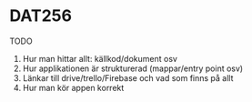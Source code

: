 # DAT256
TODO
1. Hur man hittar allt: källkod/dokument osv
2. Hur applikationen är strukturerad (mappar/entry point osv)
3. Länkar till drive/trello/Firebase och vad som finns på allt
4. Hur man kör appen korrekt
